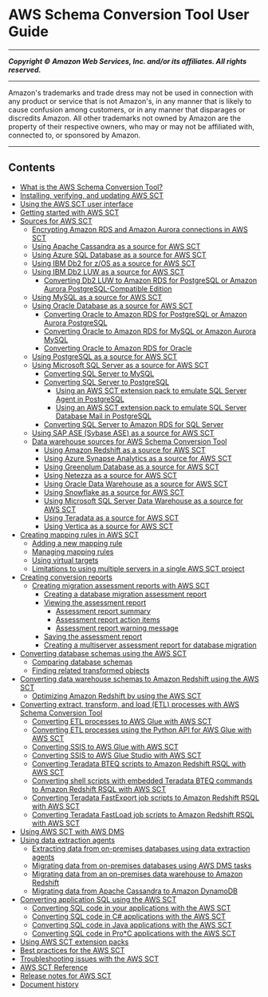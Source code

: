 # AWS Schema Conversion Tool User Guide

-----
*****Copyright &copy; Amazon Web Services, Inc. and/or its affiliates. All rights reserved.*****

-----
Amazon's trademarks and trade dress may not be used in 
     connection with any product or service that is not Amazon's, 
     in any manner that is likely to cause confusion among customers, 
     or in any manner that disparages or discredits Amazon. All other 
     trademarks not owned by Amazon are the property of their respective
     owners, who may or may not be affiliated with, connected to, or 
     sponsored by Amazon.

-----
## Contents
+ [What is the AWS Schema Conversion Tool?](CHAP_Welcome.md)
+ [Installing, verifying, and updating AWS SCT](CHAP_Installing.md)
+ [Using the AWS SCT user interface](CHAP_UserInterface.md)
+ [Getting started with AWS SCT](CHAP_GettingStarted.md)
+ [Sources for AWS SCT](CHAP_Source.md)
   + [Encrypting Amazon RDS and Amazon Aurora connections in AWS SCT](CHAP_Source.Encrypt.RDS.md)
   + [Using Apache Cassandra as a source for AWS SCT](CHAP_Source.Cassandra.md)
   + [Using Azure SQL Database as a source for AWS SCT](CHAP_Source.AzureSQL.md)
   + [Using IBM Db2 for z/OS as a source for AWS SCT](CHAP_Source.DB2zOS.md)
   + [Using IBM Db2 LUW as a source for AWS SCT](CHAP_Source.DB2LUW.md)
      + [Converting Db2 LUW to Amazon RDS for PostgreSQL or Amazon Aurora PostgreSQL-Compatible Edition](CHAP_Source.DB2LUW.ToPostgreSQL.md)
   + [Using MySQL as a source for AWS SCT](CHAP_Source.MySQL.md)
   + [Using Oracle Database as a source for AWS SCT](CHAP_Source.Oracle.md)
      + [Converting Oracle to Amazon RDS for PostgreSQL or Amazon Aurora PostgreSQL](CHAP_Source.Oracle.ToPostgreSQL.md)
      + [Converting Oracle to Amazon RDS for MySQL or Amazon Aurora MySQL](CHAP_Source.Oracle.ToMySQL.md)
      + [Converting Oracle to Amazon RDS for Oracle](CHAP_Source.Oracle.ToRDSOracle.md)
   + [Using PostgreSQL as a source for AWS SCT](CHAP_Source.PostgreSQL.md)
   + [Using Microsoft SQL Server as a source for AWS SCT](CHAP_Source.SQLServer.md)
      + [Converting SQL Server to MySQL](CHAP_Source.SQLServer.ToMySQL.md)
      + [Converting SQL Server to PostgreSQL](CHAP_Source.SQLServer.ToPostgreSQL.md)
         + [Using an AWS SCT extension pack to emulate SQL Server Agent in PostgreSQL](CHAP_Source.SQLServer.ToPostgreSQL.ExtensionPack.Agent.md)
         + [Using an AWS SCT extension pack to emulate SQL Server Database Mail in PostgreSQL](CHAP_Source.SQLServer.ToPostgreSQL.ExtensionPack.Mail.md)
      + [Converting SQL Server to Amazon RDS for SQL Server](CHAP_Source.SQLServer.ToRDSSQLServer.md)
   + [Using SAP ASE (Sybase ASE) as a source for AWS SCT](CHAP_Source.SAP.md)
   + [Data warehouse sources for AWS Schema Conversion Tool](CHAP_Source-Data-Warehouses.md)
      + [Using Amazon Redshift as a source for AWS SCT](CHAP_Source.Redshift.md)
      + [Using Azure Synapse Analytics as a source for AWS SCT](CHAP_Source.AzureSynapse.md)
      + [Using Greenplum Database as a source for AWS SCT](CHAP_Source.Greenplum.md)
      + [Using Netezza as a source for AWS SCT](CHAP_Source.Netezza.md)
      + [Using Oracle Data Warehouse as a source for AWS SCT](CHAP_Source.OracleDW.md)
      + [Using Snowflake as a source for AWS SCT](CHAP_Source.Snowflake.md)
      + [Using Microsoft SQL Server Data Warehouse as a source for AWS SCT](CHAP_Source.SQLServerDW.md)
      + [Using Teradata as a source for AWS SCT](CHAP_Source.Teradata.md)
      + [Using Vertica as a source for AWS SCT](CHAP_Source.Vertica.md)
+ [Creating mapping rules in AWS SCT](CHAP_Mapping.md)
   + [Adding a new mapping rule](CHAP_Mapping.New.md)
   + [Managing mapping rules](CHAP_Mapping.Edit.md)
   + [Using virtual targets](CHAP_Mapping.VirtualTargets.md)
   + [Limitations to using multiple servers in a single AWS SCT project](CHAP_Mapping.Limitations.md)
+ [Creating conversion reports](CHAP-Reports.md)
   + [Creating migration assessment reports with AWS SCT](CHAP_AssessmentReport.md)
      + [Creating a database migration assessment report](CHAP_AssessmentReport.Create.md)
      + [Viewing the assessment report](CHAP_AssessmentReport.View.md)
         + [Assessment report summary](CHAP_AssessmentReport.Summary.md)
         + [Assessment report action items](CHAP_AssessmentReport.ActionItems.md)
         + [Assessment report warning message](CHAP_AssessmentReport.WarningMessage.md)
      + [Saving the assessment report](CHAP_AssessmentReport.Save.md)
      + [Creating a multiserver assessment report for database migration](CHAP_AssessmentReport.Multiserver.md)
+ [Converting database schemas using the AWS SCT](CHAP_Converting.md)
   + [Comparing database schemas](CHAP_Converting.SchemaCompare.md)
   + [Finding related transformed objects](CHAP_Converting.RelatedObjects.md)
+ [Converting data warehouse schemas to Amazon Redshift using the AWS SCT](CHAP_Converting.DW.md)
   + [Optimizing Amazon Redshift by using the AWS SCT](CHAP_Converting.DW.RedshiftOpt.md)
+ [Converting extract, transform, and load (ETL) processes with AWS Schema Conversion Tool](CHAP-converting-etl.md)
   + [Converting ETL processes to AWS Glue with AWS SCT](CHAP-converting-aws-glue-ui-process.md)
   + [Converting ETL processes using the Python API for AWS Glue with AWS SCT](CHAP-converting-aws-glue-api-process.md)
   + [Converting SSIS to AWS Glue with AWS SCT](CHAP-converting-aws-glue-ssis.md)
   + [Converting SSIS to AWS Glue Studio with AWS SCT](CHAP-converting-ssis-glue-studio.md)
   + [Converting Teradata BTEQ scripts to Amazon Redshift RSQL with AWS SCT](CHAP-converting-bteq-rsql.md)
   + [Converting shell scripts with embedded Teradata BTEQ commands to Amazon Redshift RSQL with AWS SCT](CHAP-converting-shell-rsql.md)
   + [Converting Teradata FastExport job scripts to Amazon Redshift RSQL with AWS SCT](CHAP-converting-fastexport-rsql.md)
   + [Converting Teradata FastLoad job scripts to Amazon Redshift RSQL with AWS SCT](CHAP-converting-fastload-rsql.md)
+ [Using AWS SCT with AWS DMS](CHAP_DMSIntegration.md)
+ [Using data extraction agents](agents.md)
   + [Extracting data from on-premises databases using data extraction agents](agents.oltp.md)
   + [Migrating data from on-premises databases using AWS DMS tasks](agents.dms.md)
   + [Migrating data from an on-premises data warehouse to Amazon Redshift](agents.dw.md)
   + [Migrating data from Apache Cassandra to Amazon DynamoDB](agents.cassandra.md)
+ [Converting application SQL using the AWS SCT](CHAP_Converting.App.md)
   + [Converting SQL code in your applications with the AWS SCT](CHAP_Converting.App.Generic.md)
   + [Converting SQL code in C# applications with the AWS SCT](CHAP_Converting.App.Csharp.md)
   + [Converting SQL code in Java applications with the AWS SCT](CHAP_Converting.App.Java.md)
   + [Converting SQL code in Pro*C applications with the AWS SCT](CHAP_Converting.App.ProC.md)
+ [Using AWS SCT extension packs](CHAP_ExtensionPack.md)
+ [Best practices for the AWS SCT](CHAP_BestPractices.md)
+ [Troubleshooting issues with the AWS SCT](CHAP_Troubleshooting.md)
+ [AWS SCT Reference](CHAP_Reference.md)
+ [Release notes for AWS SCT](CHAP_ReleaseNotes.md)
+ [Document history](WhatsNew.md)